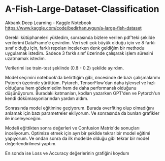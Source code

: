 # A-Fish-Large-Dataset-Classification
 
 Akbank Deep Learning - Kaggle Notebook
https://www.kaggle.com/code/bedirhanuygun/a-large-fish-dataset

Gerekli kütüphaneleri yükledim, sonrasında bizlere verilen pdf'teki şekilde verilerimi DataFrame'e çevirdim.
 Veri seti çok büyük olduğu için ve 8 farklı sınıf olduğu için, farklı repoları incelerken denk geldiğim bir methodu uygulamak istedim. Sadece 3 farklı sınıf üzerinde çalışarak işlem süresini uzatmamak istedim.

Verilerimi ise train-test şeklinde (0.8 - 0.2) şekilde ayırdım.

Model seçimini notebook'da belirttiğim gibi, öncesinde de bazı çalışmalarımı Pytorch üzerinde yürüttüm. Pytorch, TensorFlow'dan daha işlevsel ve hızlı olduğunu hem gözlemledim hem de daha performanslı olduğunu düşünüyorum. 
Buradaki katmanları, kodları yazarken GPT'den ve Pytorch'un kendi dökümasyonlarından yardım aldım. 

Sonrasında model eğitimine geçiyorum. Burada overfiting olup olmadığını anlamak için bazı parametreler ekliyorum. Ve sonrasında da bunları grafikler ile inceleyeceğim. 

Modeli eğittikten sonra değerleri ve Confusion Matrix'de sonuçları inceliyorum.
Optimize etmek için ayrı bir şekilde tekrar bir model eğitimi yapıyorum. Ve ondan sonra da ilk modelde olduğu gibi tekrar bir model değerlendirilmesi yaptım. 

En sonda ise Loss ve Accuracy değerlerinin grafiğini koydum
